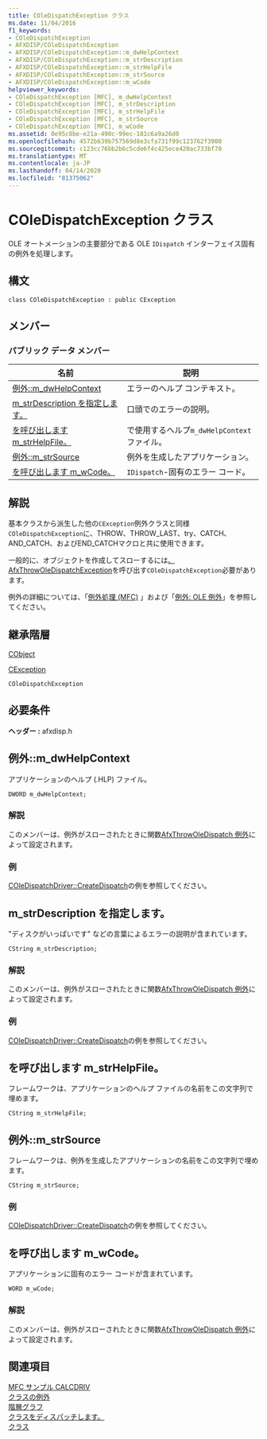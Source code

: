 ```yaml
---
title: COleDispatchException クラス
ms.date: 11/04/2016
f1_keywords:
- COleDispatchException
- AFXDISP/COleDispatchException
- AFXDISP/COleDispatchException::m_dwHelpContext
- AFXDISP/COleDispatchException::m_strDescription
- AFXDISP/COleDispatchException::m_strHelpFile
- AFXDISP/COleDispatchException::m_strSource
- AFXDISP/COleDispatchException::m_wCode
helpviewer_keywords:
- COleDispatchException [MFC], m_dwHelpContext
- COleDispatchException [MFC], m_strDescription
- COleDispatchException [MFC], m_strHelpFile
- COleDispatchException [MFC], m_strSource
- COleDispatchException [MFC], m_wCode
ms.assetid: 0e95c8be-e21a-490c-99ec-181c6a9a26d0
ms.openlocfilehash: 4572b639b757569d8e3cfa731f99c123762f3900
ms.sourcegitcommit: c123cc76bb2b6c5cde6f4c425ece420ac733bf70
ms.translationtype: MT
ms.contentlocale: ja-JP
ms.lasthandoff: 04/14/2020
ms.locfileid: "81375062"
---
```

# <a name="coledispatchexception-class"></a>COleDispatchException クラス

OLE オートメーションの主要部分である OLE `IDispatch` インターフェイス固有の例外を処理します。

## <a name="syntax"></a>構文

```
class COleDispatchException : public CException
```

## <a name="members"></a>メンバー

### <a name="public-data-members"></a>パブリック データ メンバー

|名前|説明|
|----------|-----------------|
|[例外::m_dwHelpContext](#m_dwhelpcontext)|エラーのヘルプ コンテキスト。|
|[m_strDescription を指定します。](#m_strdescription)|口頭でのエラーの説明。|
|[を呼び出します m_strHelpFile。](#m_strhelpfile)|で使用するヘルプ`m_dwHelpContext`ファイル。|
|[例外::m_strSource](#m_strsource)|例外を生成したアプリケーション。|
|[を呼び出します m_wCode。](#m_wcode)|`IDispatch`-固有のエラー コード。|

## <a name="remarks"></a>解説

基本クラスから派生した他の`CException`例外クラスと同様`COleDispatchException`に、THROW、THROW_LAST、try、CATCH、AND_CATCH、およびEND_CATCHマクロと共に使用できます。

一般的に、オブジェクトを作成してスローするには[、AfxThrowOleDispatchException](exception-processing.md#afxthrowoledispatchexception)を呼び出す`COleDispatchException`必要があります。

例外の詳細については、「[例外処理 (MFC)](../../mfc/exception-handling-in-mfc.md) 」および「[例外: OLE 例外](../../mfc/exceptions-ole-exceptions.md)」を参照してください。

## <a name="inheritance-hierarchy"></a>継承階層

[CObject](../../mfc/reference/cobject-class.md)

[CException](../../mfc/reference/cexception-class.md)

`COleDispatchException`

## <a name="requirements"></a>必要条件

**ヘッダー :** afxdisp.h

## <a name="coledispatchexceptionm_dwhelpcontext"></a><a name="m_dwhelpcontext"></a>例外::m_dwHelpContext

アプリケーションのヘルプ (.HLP) ファイル。

```
DWORD m_dwHelpContext;
```

### <a name="remarks"></a>解説

このメンバーは、例外がスローされたときに関数[AfxThrowOleDispatch 例外](exception-processing.md#afxthrowoledispatchexception)によって設定されます。

### <a name="example"></a>例

  [COleDispatchDriver::CreateDispatch](../../mfc/reference/coledispatchdriver-class.md#createdispatch)の例を参照してください。

## <a name="coledispatchexceptionm_strdescription"></a><a name="m_strdescription"></a>m_strDescription を指定します。

"ディスクがいっぱいです" などの言葉によるエラーの説明が含まれています。

```
CString m_strDescription;
```

### <a name="remarks"></a>解説

このメンバーは、例外がスローされたときに関数[AfxThrowOleDispatch 例外](exception-processing.md#afxthrowoledispatchexception)によって設定されます。

### <a name="example"></a>例

  [COleDispatchDriver::CreateDispatch](../../mfc/reference/coledispatchdriver-class.md#createdispatch)の例を参照してください。

## <a name="coledispatchexceptionm_strhelpfile"></a><a name="m_strhelpfile"></a>を呼び出します m_strHelpFile。

フレームワークは、アプリケーションのヘルプ ファイルの名前をこの文字列で埋めます。

```
CString m_strHelpFile;
```

## <a name="coledispatchexceptionm_strsource"></a><a name="m_strsource"></a>例外::m_strSource

フレームワークは、例外を生成したアプリケーションの名前をこの文字列で埋めます。

```
CString m_strSource;
```

### <a name="example"></a>例

  [COleDispatchDriver::CreateDispatch](../../mfc/reference/coledispatchdriver-class.md#createdispatch)の例を参照してください。

## <a name="coledispatchexceptionm_wcode"></a><a name="m_wcode"></a>を呼び出します m_wCode。

アプリケーションに固有のエラー コードが含まれています。

```
WORD m_wCode;
```

### <a name="remarks"></a>解説

このメンバーは、例外がスローされたときに関数[AfxThrowOleDispatch 例外](exception-processing.md#afxthrowoledispatchexception)によって設定されます。

## <a name="see-also"></a>関連項目

[MFC サンプル CALCDRIV](../../overview/visual-cpp-samples.md)<br/>
[クラスの例外](../../mfc/reference/cexception-class.md)<br/>
[階層グラフ](../../mfc/hierarchy-chart.md)<br/>
[クラスをディスパッチします。](../../mfc/reference/coledispatchdriver-class.md)<br/>
[クラス](../../mfc/reference/coleexception-class.md)
